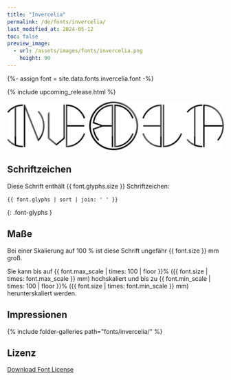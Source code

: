 ```yaml
---
title: "Invercelia"
permalink: /de/fonts/invercelia/
last_modified_at: 2024-05-12
toc: false
preview_image:
  - url: /assets/images/fonts/invercelia.png
    height: 90
---
```

{%- assign font = site.data.fonts.invercelia.font -%}

{% include upcoming_release.html %} 

![Invercellia](/assets/images/fonts/invercelia.png)

## Schriftzeichen

Diese Schrift enthält  {{ font.glyphs.size }} Schriftzeichen:

```
{{ font.glyphs | sort | join: ' ' }}
```
{: .font-glyphs }

## Maße

Bei einer Skalierung auf 100 % ist diese Schrift ungefähr {{ font.size }} mm groß.

Sie kann bis auf {{ font.max_scale | times: 100 | floor }}% ({{ font.size | times: font.max_scale }} mm) hochskaliert 
und bis zu {{ font.min_scale | times: 100 | floor }}% ({{ font.size | times: font.min_scale }} mm) herunterskaliert werden.



## Impressionen
{% include folder-galleries path="fonts/invercelia/" %}


## Lizenz





[Download Font License](https://github.com/inkstitch/inkstitch/tree/main/fonts/invercelia/LICENSE)
